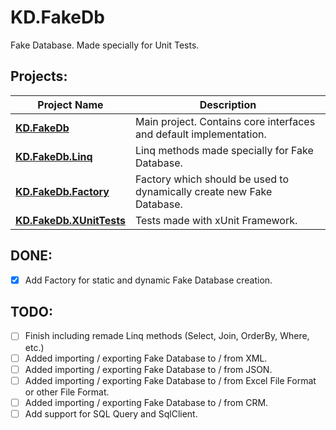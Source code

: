 # KD.FakeDb

Fake Database. Made specially for Unit Tests.

Projects:
---

Project Name | Description
-------------|-------------
**[KD.FakeDb](KD.FakeDb)** | Main project. Contains core interfaces and default implementation.
**[KD.FakeDb.Linq](KD.FakeDb.Linq)** | Linq methods made specially for Fake Database.
**[KD.FakeDb.Factory](KD.FakeDb.Factory)** | Factory which should be used to dynamically create new Fake Database.
**[KD.FakeDb.XUnitTests](KD.FakeDb.XUnitTests)** | Tests made with xUnit Framework.


DONE:
---

- [X] Add Factory for static and dynamic Fake Database creation.

TODO:
---

- [ ] Finish including remade Linq methods (Select, Join, OrderBy, Where, etc.)
- [ ] Added importing / exporting Fake Database to / from XML.
- [ ] Added importing / exporting Fake Database to / from JSON.
- [ ] Added importing / exporting Fake Database to / from Excel File Format or other File Format.
- [ ] Added importing / exporting Fake Database to / from CRM.
- [ ] Add support for SQL Query and SqlClient.
